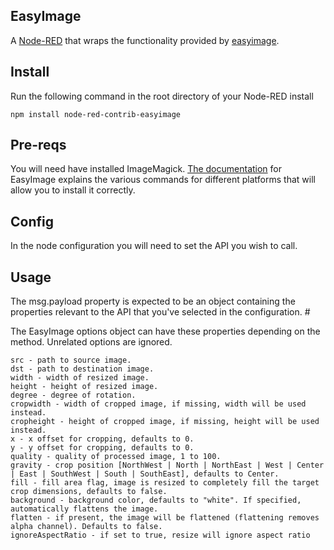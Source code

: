 EasyImage
------------------
 
 A <a href="http://nodered.org" target="_new">Node-RED</a> that wraps the functionality provided by <a href="https://www.npmjs.com/package/easyimage">easyimage</a>.

Install
-------

Run the following command in the root directory of your Node-RED install

    npm install node-red-contrib-easyimage

Pre-reqs
--------

You will need have installed ImageMagick. <a href="https://www.npmjs.com/package/easyimage">The documentation</a> for EasyImage explains the various commands for different platforms that will allow you to install it correctly. 

Config
------

In the node configuration you will need to set the API you wish to call. 

Usage
-----

The msg.payload property is expected to be an object containing the properties relevant to the API that you've selected in the configuration. #

The EasyImage options object can have these properties depending on the method. Unrelated options are ignored.
~~~~
src - path to source image.
dst - path to destination image.
width - width of resized image.
height - height of resized image.
degree - degree of rotation.
cropwidth - width of cropped image, if missing, width will be used instead.
cropheight - height of cropped image, if missing, height will be used instead.
x - x offset for cropping, defaults to 0.
y - y offset for cropping, defaults to 0.
quality - quality of processed image, 1 to 100.
gravity - crop position [NorthWest | North | NorthEast | West | Center | East | SouthWest | South | SouthEast], defaults to Center.
fill - fill area flag, image is resized to completely fill the target crop dimensions, defaults to false.
background - background color, defaults to "white". If specified, automatically flattens the image.
flatten - if present, the image will be flattened (flattening removes alpha channel). Defaults to false.
ignoreAspectRatio - if set to true, resize will ignore aspect ratio
~~~~

